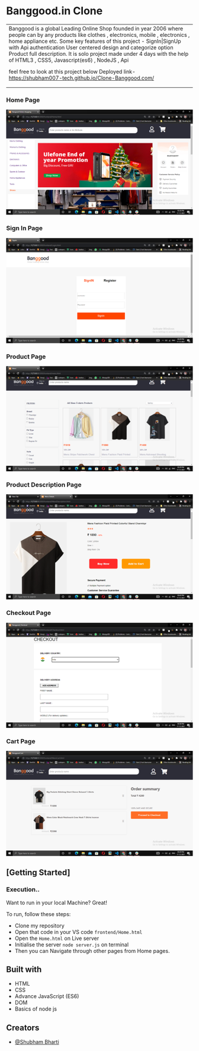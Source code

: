 # Banggood.in Clone

<table>
<tr>
<td>
Banggood is a global Leading Online Shop founded in year 2006 
where people can by any products like clothes , electronics, mobile , electronics , home appliance etc.
  Some key features of this project -
               SignIn|SignUp with Api authentication
               User centered design and categorize option
               Product full description.
  It is solo project made under 4 days with the help of HTML3 , CSS5, Javascript(es6) , NodeJS , Api 
  
feel free to look at this project below
Deployed link- https://shubham007-tech.github.io/Clone-Banggood.com/

</td>
</tr>
</table>


### Home Page
![](https://github.com/Shubham007-tech/Clone-Banggood.com/blob/main/Images/Homepage.png)

### Sign In Page
![](https://github.com/Shubham007-tech/Clone-Banggood.com/blob/main/Images/SignIn.png)

### Product Page
![](https://github.com/Shubham007-tech/Clone-Banggood.com/blob/main/Images/MensProducts.png)

### Product Description Page
![](https://github.com/Shubham007-tech/Clone-Banggood.com/blob/main/Images/product%20descripton.png)

### Checkout Page
![](https://github.com/Shubham007-tech/Clone-Banggood.com/blob/main/Images/CheckoutPage.png)

### Cart Page
![](https://github.com/Shubham007-tech/Clone-Banggood.com/blob/main/Images/CartPage.png)



## [Getting Started]

### Execution..
Want to run in your local Machine? Great!

To run, follow these steps:

- Clone my repository 
- Open that code in your VS code `frontend/Home.html`
- Open the `Home.html` on Live server
- Initialise the server `node server.js` on terminal
- Then you can Navigate through other pages from Home pages.


## Built with 

- HTML
- CSS
- Advance JavaScript (ES6)
- DOM
- Basics of node js


## Creators


- [@Shubham Bharti](https://github.com/Shubham007-tech)


